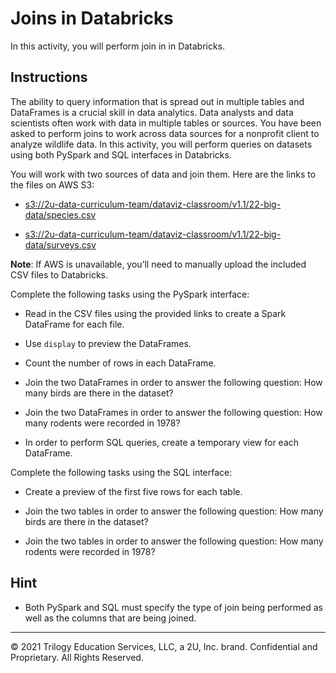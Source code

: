 # Joins in Databricks

In this activity, you will perform join in in Databricks.

## Instructions

The ability to query information that is spread out in multiple tables and DataFrames is a crucial skill in data analytics. Data analysts and data scientists often work with data in multiple tables or sources. You have been asked to perform joins to work across data sources for a nonprofit client to analyze wildlife data. In this activity, you will perform queries on datasets using both PySpark and SQL interfaces in Databricks.

You will work with two sources of data and join them. Here are the links to the files on AWS S3:

  * [s3://2u-data-curriculum-team/dataviz-classroom/v1.1/22-big-data/species.csv](s3://2u-data-curriculum-team/dataviz-classroom/v1.1/22-big-data/species.csv)

  * [s3://2u-data-curriculum-team/dataviz-classroom/v1.1/22-big-data/surveys.csv](s3://2u-data-curriculum-team/dataviz-classroom/v1.1/22-big-data/surveys.csv)

**Note**: If AWS is unavailable, you’ll need to manually upload the included CSV files to Databricks.

Complete the following tasks using the PySpark interface:

* Read in the CSV files using the provided links to create a Spark DataFrame for each file.

* Use `display` to preview the DataFrames.

* Count the number of rows in each DataFrame.

* Join the two DataFrames in order to answer the following question: How many birds are there in the dataset?

* Join the two DataFrames in order to answer the following question: How many rodents were recorded in 1978?

* In order to perform SQL queries, create a temporary view for each DataFrame.

Complete the following tasks using the SQL interface:

* Create a preview of the first five rows for each table.

* Join the two tables in order to answer the following question: How many birds are there in the dataset?

* Join the two tables in order to answer the following question: How many rodents were recorded in 1978?

## Hint 

* Both PySpark and SQL must specify the type of join being performed as well as the columns that are being joined.

---

© 2021 Trilogy Education Services, LLC, a 2U, Inc. brand. Confidential and Proprietary. All Rights Reserved.

